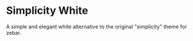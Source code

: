 # Simplicity White
A simple and elegant white alternative to the original "simplicity" theme for zebar.
